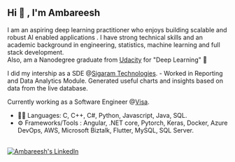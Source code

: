 <h2> Hi 👋 , I'm Ambareesh </h2>


I am an aspiring deep learning practitioner who enjoys building scalable and robust AI enabled applications . I have strong technical skills and an academic background in engineering, statistics, machine learning and full stack development.<br>
Also, am a Nanodegree graduate from [Udacity](https://www.udacity.com/) for "Deep Learning" 🧠  <br>

I did my intership as a SDE @[Sigaram Technologies](https://www.sigaramtech.com/).
    - Worked in Reporting and Data Analytics Module. Generated useful charts and insights based on data from the live database.
    
Currently working as a Software Engineer @[Visa](https://www.visa.co.in/). 
<br>
- :man_technologist: Languages: C, C++, C#, Python, Javascript, Java, SQL.
- :gear: Frameworks/Tools : Angular, .NET core, Pytorch, Keras, Docker, Azure DevOps,
                            AWS, Microsoft Biztalk, Flutter, MySQL, SQL Server.
<br>
<a href="https://www.linkedin.com/in/ambareesh-r/">
  <img src="https://img.icons8.com/cute-clipart/50/000000/linkedin.png" alt="Ambareesh's LinkedIn"/> 
</a>
<!--
**ambareesh-ravi/ambareesh-ravi** is a ✨ _special_ ✨ repository because its `README.md` (this file) appears on your GitHub profile.

Here are some ideas to get you started:

- 🔭 I’m currently working on ...
- 🌱 I’m currently learning ...
- 👯 I’m looking to collaborate on ...
- 🤔 I’m looking for help with ...
- 💬 Ask me about ...
- 📫 How to reach me: ...
- 😄 Pronouns: ...
- ⚡ Fun fact: ...
-->
